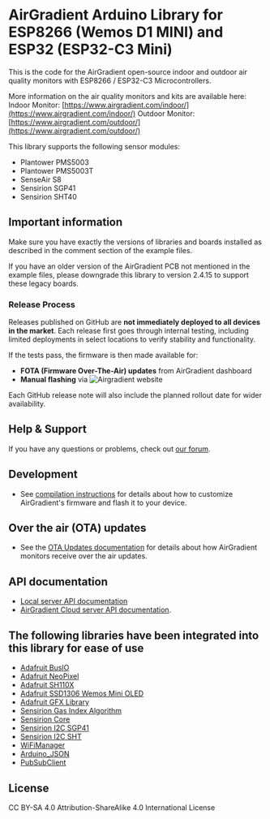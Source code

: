 AirGradient Arduino Library for ESP8266 (Wemos D1 MINI) and ESP32 (ESP32-C3 Mini)
=====================================================================================================

This is the code for the AirGradient open-source indoor and outdoor air quality monitors with ESP8266 / ESP32-C3 Microcontrollers.

More information on the air quality monitors and kits are available here:
Indoor Monitor: [https://www.airgradient.com/indoor/](https://www.airgradient.com/indoor/)
Outdoor Monitor: [https://www.airgradient.com/outdoor/](https://www.airgradient.com/outdoor/)

This library supports the following sensor modules:
- Plantower PMS5003
- Plantower PMS5003T
- SenseAir S8
- Sensirion SGP41
- Sensirion SHT40

## Important information

Make sure you have exactly the versions of libraries and boards installed as described in the comment section of the example files.

If you have an older version of the AirGradient PCB not mentioned in the example files, please downgrade this library to version 2.4.15 to support these legacy boards.

### Release Process

Releases published on GitHub are **not immediately deployed to all devices in the market**. Each release first goes through internal testing, including limited deployments in select locations to verify stability and functionality.

If the tests pass, the firmware is then made available for:
- **FOTA (Firmware Over-The-Air) updates** from AirGradient dashboard
- **Manual flashing** via ![Airgradient](https://www.airgradient.com/documentation/firmwares/) website

Each GitHub release note will also include the planned rollout date for wider availability.

## Help & Support

If you have any questions or problems, check out [our forum](https://forum.airgradient.com/). 

## Development

* See [compilation instructions](/docs/howto-compile.md) for details about how to customize AirGradient's firmware and flash it to your device.

## Over the air (OTA) updates

* See the [OTA Updates documentation](/docs/ota-updates.md) for details about how AirGradient monitors receive over the air updates.

## API documentation

* [Local server API documentation](/docs/local-server.md)
* [AirGradient Cloud server API documentation](https://api.airgradient.com/public/docs/api/v1/).

## The following libraries have been integrated into this library for ease of use

- [Adafruit BusIO](https://github.com/adafruit/Adafruit_BusIO)
- [Adafruit NeoPixel](https://github.com/adafruit/Adafruit_NeoPixel)
- [Adafruit SH110X](https://github.com/adafruit/Adafruit_SH110X)
- [Adafruit SSD1306 Wemos Mini OLED](https://github.com/stblassitude/Adafruit_SSD1306_Wemos_OLED)
- [Adafruit GFX Library](https://github.com/adafruit/Adafruit-GFX-Library)
- [Sensirion Gas Index Algorithm](https://github.com/Sensirion/arduino-gas-index-algorithm)
- [Sensirion Core](https://github.com/Sensirion/arduino-core/)
- [Sensirion I2C SGP41](https://github.com/Sensirion/arduino-i2c-sgp41)
- [Sensirion I2C SHT](https://github.com/Sensirion/arduino-sht)
- [WiFiManager](https://github.com/tzapu/WiFiManager)
- [Arduino_JSON](https://github.com/arduino-libraries/Arduino_JSON)
- [PubSubClient](https://github.com/knolleary/pubsubclient)

## License
CC BY-SA 4.0 Attribution-ShareAlike 4.0 International License
